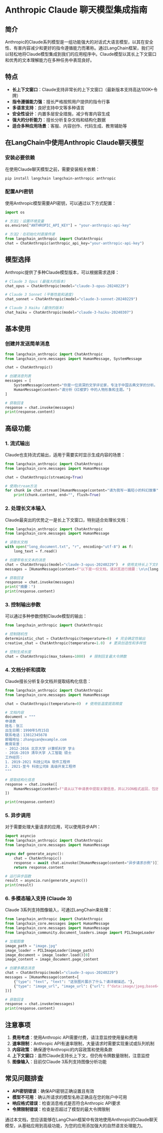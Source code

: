 # Anthropic Claude 聊天模型集成指南

## 简介

Anthropic的Claude系列模型是一组功能强大的对话式大语言模型，以其在安全性、有害内容减少和更好的指令遵循能力而著称。通过LangChain框架，我们可以轻松地将Claude模型集成到我们的应用程序中。Claude模型以其长上下文窗口和优秀的文本理解能力在多种任务中表现良好。

## 特点

- **长上下文窗口**：Claude支持非常长的上下文窗口（最新版本支持高达100K+令牌）
- **指令遵循能力强**：擅长严格按照用户提供的指令行事
- **多语言支持**：良好支持中文等多种语言
- **安全性设计**：内置多层安全措施，减少有害内容生成
- **强大的分析能力**：擅长分析复杂文档和结构化数据
- **适合多种应用场景**：客服、内容创作、代码生成、教育辅助等

## 在LangChain中使用Anthropic Claude聊天模型

### 安装必要依赖

在使用Claude聊天模型之前，需要安装相关依赖：

```bash
pip install langchain langchain-anthropic anthropic
```

### 配置API密钥

使用Anthropic模型需要API密钥，可以通过以下方式配置：

```python
import os

# 方法1：设置环境变量
os.environ["ANTHROPIC_API_KEY"] = "your-anthropic-api-key"

# 方法2：在初始化时直接传递
from langchain_anthropic import ChatAnthropic
chat = ChatAnthropic(anthropic_api_key="your-anthropic-api-key")
```

## 模型选择

Anthropic提供了多种Claude模型版本，可以根据需求选择：

```python
# Claude 3 Opus (最强大的版本)
chat_opus = ChatAnthropic(model="claude-3-opus-20240229")

# Claude 3 Sonnet (平衡性能和速度)
chat_sonnet = ChatAnthropic(model="claude-3-sonnet-20240229")

# Claude 3 Haiku (最快的版本)
chat_haiku = ChatAnthropic(model="claude-3-haiku-20240307")
```

## 基本使用

### 创建并发送简单消息

```python
from langchain_anthropic import ChatAnthropic
from langchain_core.messages import HumanMessage, SystemMessage

chat = ChatAnthropic()

# 创建消息列表
messages = [
    SystemMessage(content="你是一位资深的文学评论家，专注于中国古典文学的分析。"),
    HumanMessage(content="请分析《红楼梦》中的人物形象和主题。")
]

# 获取回复
response = chat.invoke(messages)
print(response.content)
```

## 高级功能

### 1. 流式输出

Claude也支持流式输出，适用于需要实时显示生成内容的场景：

```python
from langchain_anthropic import ChatAnthropic
from langchain_core.messages import HumanMessage

chat = ChatAnthropic(streaming=True)

# 使用stream方法
for chunk in chat.stream([HumanMessage(content="请为我写一篇短小的科幻故事")]):
    print(chunk.content, end="", flush=True)
```

### 2. 处理长文本输入

Claude最突出的优势之一是长上下文窗口，特别适合处理长文档：

```python
from langchain_anthropic import ChatAnthropic
from langchain_core.messages import HumanMessage

# 读取长文档
with open("long_document.txt", "r", encoding="utf-8") as f:
    long_text = f.read()

# 创建带有长文本的消息
chat = ChatAnthropic(model="claude-3-opus-20240229")  # 使用支持长上下文的模型
messages = [HumanMessage(content=f"以下是一份文档，请对其进行摘要：\n\n{long_text}")]

# 获取回复
response = chat.invoke(messages)
print("摘要：")
print(response.content)
```

### 3. 控制输出参数

可以通过多种参数控制Claude模型的输出：

```python
from langchain_anthropic import ChatAnthropic

# 控制随机性
deterministic_chat = ChatAnthropic(temperature=0)  # 完全确定性输出
creative_chat = ChatAnthropic(temperature=1.0)  # 更具创造性和多样性

# 控制生成长度
chat = ChatAnthropic(max_tokens=1000)  # 限制回复最大令牌数
```

### 4. 文档分析和提取

Claude擅长分析复杂文档并提取结构化信息：

```python
from langchain_anthropic import ChatAnthropic
from langchain_core.messages import HumanMessage

chat = ChatAnthropic(temperature=0)  # 使用低温度提高精度

# 文档内容
document = """
申请表
姓名：张三
出生日期：1990年5月15日
联系电话：13812345678
邮箱地址：zhangsan@example.com
教育背景：
- 2012-2016 北京大学 计算机科学 学士
- 2016-2019 清华大学 人工智能 硕士
工作经历：
1. 2019-2021 科技公司A 软件工程师
2. 2021-至今 科技公司B 高级开发工程师
"""

# 提取结构化信息
response = chat.invoke([
    HumanMessage(content=f"请从以下申请表中提取关键信息，并以JSON格式返回，包括姓名、出生日期、联系方式、教育经历和工作经历：\n\n{document}")
])

print(response.content)
```

### 5. 异步调用

对于需要处理大量请求的应用，可以使用异步API：

```python
import asyncio
from langchain_anthropic import ChatAnthropic
from langchain_core.messages import HumanMessage

async def generate_async():
    chat = ChatAnthropic()
    response = await chat.ainvoke([HumanMessage(content="异步请求示例")])
    return response.content

# 运行异步函数
result = asyncio.run(generate_async())
print(result)
```

### 6. 多模态输入支持 (Claude 3)

Claude 3系列支持图像输入，可通过LangChain来处理：

```python
from langchain_anthropic import ChatAnthropic
from langchain_core.messages import HumanMessage
from langchain_core.messages import HumanMessage
from langchain_community.document_loaders.image import PILImageLoader

# 加载图像
image_path = "image.jpg"
image_loader = PILImageLoader(image_path)
image_document = image_loader.load()[0]
image_content = image_document.page_content

# 创建多模态消息
chat = ChatAnthropic(model="claude-3-opus-20240229")
messages = [HumanMessage(content=[
    {"type": "text", "text": "这张图片展示了什么？请详细描述。"},
    {"type": "image_url", "image_url": {"url": f"data:image/jpeg;base64,{image_content}"}}
])]

# 获取回复
response = chat.invoke(messages)
print(response.content)
```

## 注意事项

1. **费用考虑**：使用Anthropic API需要付费，请注意监控使用量和费用
2. **速率限制**：Anthropic API有速率限制，大量请求时需要实现重试或队列机制
3. **内容政策**：确保遵守Anthropic的内容政策和使用条款
4. **上下文窗口**：虽然Claude支持长上下文，但仍有令牌数量限制，注意监控
5. **图像输入**：目前仅Claude 3系列支持图像分析功能

## 常见问题排查

- **API密钥错误**：确保API密钥正确设置且有效
- **模型不可用**：确认所请求的模型名称正确且在您的账户中可用
- **响应格式错误**：检查消息格式是否符合Anthropic API要求
- **令牌限制错误**：检查是否超过了模型的最大令牌限制

通过本文档，您应该能够在LangChain框架中有效地使用Anthropic的Claude聊天模型，从基础应用到高级功能，为您的应用添加强大的自然语言处理能力。
